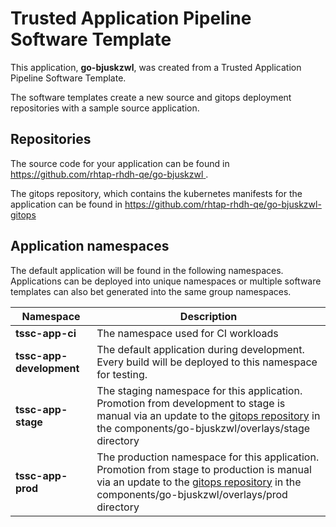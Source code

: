 # Trusted Application Pipeline Software Template

This application, **go-bjuskzwl**, was created from a Trusted Application Pipeline Software Template.

The software templates create a new source and gitops deployment repositories with a sample source application. 

## Repositories

The source code for your application can be found in [https://github.com/rhtap-rhdh-qe/go-bjuskzwl ](https://github.com/rhtap-rhdh-qe/go-bjuskzwl ).
 
The gitops repository, which contains the kubernetes manifests for the application can be found in 
[https://github.com/rhtap-rhdh-qe/go-bjuskzwl-gitops ](https://github.com/rhtap-rhdh-qe/go-bjuskzwl-gitops ) 

## Application namespaces 

The default application will be found in the following namespaces. Applications can be deployed into unique namespaces or multiple software templates can also bet generated into the same group namespaces.  

|  Namespace   |  Description   |  
| -------- | -------- |
| **tssc-app-ci** | The namespace used for CI workloads |
| **tssc-app-development** | The default application during development. Every build will be deployed to this namespace for testing. |
| **tssc-app-stage** | The staging namespace for this application. Promotion from development to stage is manual via an update to the [gitops repository](https://github.com/rhtap-rhdh-qe/go-bjuskzwl-gitops ) in the components/go-bjuskzwl/overlays/stage directory |
| **tssc-app-prod** | The production namespace for this application. Promotion from stage to production is manual via an update to the [gitops repository](https://github.com/rhtap-rhdh-qe/go-bjuskzwl-gitops ) in the components/go-bjuskzwl/overlays/prod directory |